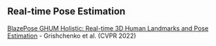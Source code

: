 ## Real-time Pose Estimation
[BlazePose GHUM Holistic: Real-time 3D Human Landmarks and Pose Estimation](https://arxiv.org/pdf/2206.11678.pdf) -  Grishchenko et al. (CVPR 2022)
